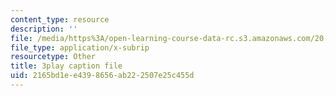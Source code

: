 ```yaml
---
content_type: resource
description: ''
file: /media/https%3A/open-learning-course-data-rc.s3.amazonaws.com/20-219-becoming-the-next-bill-nye-writing-and-hosting-the-educational-show-january-iap-2015/2165bd1ee4398656ab222507e25c455d_kQnA60blp6o.srt
file_type: application/x-subrip
resourcetype: Other
title: 3play caption file
uid: 2165bd1e-e439-8656-ab22-2507e25c455d
---
```

